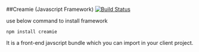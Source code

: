 ##Creamie (Javascript Framework)
[![Build Status](https://travis-ci.org/Haribalajiravi/creamie.svg?branch=master)](https://travis-ci.org/Haribalajiravi/creamie)

use below command to install framework

```npm install creamie```

It is a front-end javscript bundle which you can import in your client project.